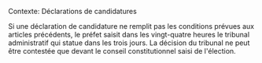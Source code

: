 Contexte: Déclarations de candidatures

Si une déclaration de candidature ne remplit pas les conditions prévues aux articles précédents, le préfet saisit dans les vingt-quatre heures le tribunal administratif qui statue dans les trois jours. La décision du tribunal ne peut être contestée que devant le conseil constitutionnel saisi de l'élection.